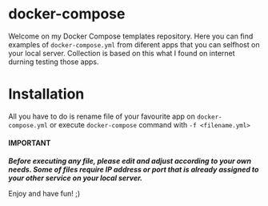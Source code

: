 # docker-compose
Welcome on my Docker Compose templates repository. Here you can find examples of `docker-compose.yml` from diferent apps that you can selfhost on your local server. Collection is based on this what I found on internet durning testing those apps.

# Installation
All you have to do is rename file of your favourite app on `docker-compose.yml` or execute `docker-compose` command with `-f <filename.yml>`


#### IMPORTANT
***Before executing any file, please edit and adjust according to your own needs. Some of files require IP address or port that is already assigned to your other service on your local server.***


Enjoy and have fun! ;)
